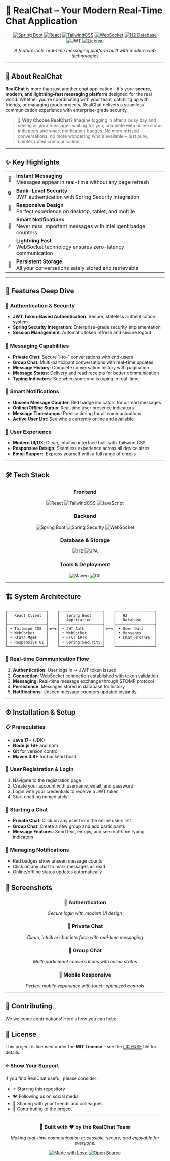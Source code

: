 # 💬 RealChat – Your Modern Real-Time Chat Application

<div align="center">

[![Spring Boot](https://img.shields.io/badge/SpringBoot-3.x-brightgreen?style=for-the-badge&logo=spring&logoColor=white)](https://spring.io/)
[![React](https://img.shields.io/badge/React-17-blue?style=for-the-badge&logo=react&logoColor=white)](https://reactjs.org/)
[![TailwindCSS](https://img.shields.io/badge/TailwindCSS-2.2.19-38B2AC?style=for-the-badge&logo=tailwindcss&logoColor=white)](https://tailwindcss.com/)
[![WebSocket](https://img.shields.io/badge/WebSocket-Enabled-orange?style=for-the-badge&logo=websocket&logoColor=white)]()
[![H2 Database](https://img.shields.io/badge/Database-H2-lightgrey?style=for-the-badge&logo=database&logoColor=white)]()
[![JWT](https://img.shields.io/badge/Auth-JWT-yellow?style=for-the-badge&logo=jsonwebtokens&logoColor=black)]()
[![License](https://img.shields.io/badge/License-MIT-green?style=for-the-badge&logo=opensource&logoColor=white)]()

*A feature-rich, real-time messaging platform built with modern web technologies*



</div>

---

## 🎯 About RealChat

**RealChat** is more than just another chat application – it's your **secure, modern, and lightning-fast messaging platform** designed for the real world. Whether you're coordinating with your team, catching up with friends, or managing group projects, RealChat delivers a seamless communication experience with enterprise-grade security.

> 🌟 **Why Choose RealChat?** Imagine logging in after a busy day and seeing all your messages waiting for you, complete with online status indicators and smart notification badges. No more missed conversations, no more wondering who's available – just pure, uninterrupted communication.

---

## ✨ Key Highlights

<table>
<tr>
<td>🚀</td>
<td><strong>Instant Messaging</strong><br/>Messages appear in real-time without any page refresh</td>
</tr>
<tr>
<td>🔒</td>
<td><strong>Bank-Level Security</strong><br/>JWT authentication with Spring Security integration</td>
</tr>
<tr>
<td>📱</td>
<td><strong>Responsive Design</strong><br/>Perfect experience on desktop, tablet, and mobile</td>
</tr>
<tr>
<td>🔔</td>
<td><strong>Smart Notifications</strong><br/>Never miss important messages with intelligent badge counters</td>
</tr>
<tr>
<td>⚡</td>
<td><strong>Lightning Fast</strong><br/>WebSocket technology ensures zero-latency communication</td>
</tr>
<tr>
<td>💾</td>
<td><strong>Persistent Storage</strong><br/>All your conversations safely stored and retrievable</td>
</tr>
</table>

---

## 🌟 Features Deep Dive

### 🔐 **Authentication & Security**
- **JWT Token-Based Authentication**: Secure, stateless authentication system
- **Spring Security Integration**: Enterprise-grade security implementation  
- **Session Management**: Automatic token refresh and secure logout

### 💬 **Messaging Capabilities**
- **Private Chat**: Secure 1-to-1 conversations with end-users
- **Group Chat**: Multi-participant conversations with real-time updates
- **Message History**: Complete conversation history with pagination
- **Message Status**: Delivery and read receipts for better communication
- **Typing Indicators**: See when someone is typing in real-time

### 🔔 **Smart Notifications**
- **Unseen Message Counter**: Red badge indicators for unread messages
- **Online/Offline Status**: Real-time user presence indicators
- **Message Timestamps**: Precise timing for all communications
- **Active User List**: See who's currently online and available

### 🎨 **User Experience**
- **Modern UI/UX**: Clean, intuitive interface built with Tailwind CSS
- **Responsive Design**: Seamless experience across all device sizes
- **Emoji Support**: Express yourself with a full range of emojis


---

## 🛠 Tech Stack

<div align="center">

### Frontend
![React](https://img.shields.io/badge/React-20232A?style=for-the-badge&logo=react&logoColor=61DAFB)
![TailwindCSS](https://img.shields.io/badge/Tailwind_CSS-38B2AC?style=for-the-badge&logo=tailwind-css&logoColor=white)
![JavaScript](https://img.shields.io/badge/JavaScript-F7DF1E?style=for-the-badge&logo=javascript&logoColor=black)

### Backend
![Spring Boot](https://img.shields.io/badge/Spring_Boot-F2F4F9?style=for-the-badge&logo=spring-boot)
![Spring Security](https://img.shields.io/badge/Spring_Security-6DB33F?style=for-the-badge&logo=Spring-Security&logoColor=white)
![WebSocket](https://img.shields.io/badge/WebSocket-010101?style=for-the-badge&logo=socketdotio&logoColor=white)

### Database & Storage
![H2](https://img.shields.io/badge/H2-31A8FF?style=for-the-badge&logo=h2&logoColor=white)
![JPA](https://img.shields.io/badge/JPA-59666C?style=for-the-badge&logo=hibernate&logoColor=white)

### Tools & Deployment
![Maven](https://img.shields.io/badge/Apache%20Maven-C71A36?style=for-the-badge&logo=Apache%20Maven&logoColor=white)
![Git](https://img.shields.io/badge/GIT-E44C30?style=for-the-badge&logo=git&logoColor=white)

</div>

---

## 🏗 System Architecture

```
┌─────────────────┐    ┌───────────────────┐    ┌─────────────────┐
│   React Client  │    │   Spring Boot     │    │   H2            │
│                 │    │   Application     │    │   Database      │
├─────────────────┤    ├───────────────────┤    ├─────────────────┤
│ • Tailwind CSS  │◄──►│ • JWT Auth        │◄──►│ • User Data     │
│ • WebSocket     │    │ • WebSocket       │    │ • Messages      │
│ • State Mgmt    │    │ • REST APIs       │    │ • Chat History  │
│ • Responsive UI │    │ • Spring Security │    │                 │
└─────────────────┘    └───────────────────┘    └─────────────────┘
```

### 🔄 **Real-time Communication Flow**
1. **Authentication**: User logs in → JWT token issued
2. **Connection**: WebSocket connection established with token validation
3. **Messaging**: Real-time message exchange through STOMP protocol
4. **Persistence**: Messages stored in database for history
5. **Notifications**: Unseen message counters updated instantly

---

## ⚙️ Installation & Setup

### 📋 Prerequisites
- **Java 17+** (JDK)
- **Node.js 16+** and npm
- **Git** for version control
- **Maven 3.8+** for backend build


### 👤 **User Registration & Login**
1. Navigate to the registration page
2. Create your account with username, email, and password
3. Login with your credentials to receive a JWT token
4. Start chatting immediately!

### 💬 **Starting a Chat**
- **Private Chat**: Click on any user from the online users list
- **Group Chat**: Create a new group and add participants
- **Message Features**: Send text, emojis, and see real-time typing indicators

### 🔔 **Managing Notifications**
- Red badges show unseen message counts
- Click on any chat to mark messages as read
- Online/offline status updates automatically

## 📸 Screenshots

<div align="center">

### 🔐 Authentication
*Secure login with modern UI design*

### 💬 Private Chat
*Clean, intuitive chat interface with real-time messaging*

### 👥 Group Chat
*Multi-participant conversations with online status*

### 📱 Mobile Responsive
*Perfect mobile experience with touch-optimized controls*

</div>

---

## 🤝 Contributing

We welcome contributions! Here's how you can help:


## 📄 License

This project is licensed under the **MIT License** - see the [LICENSE](LICENSE) file for details.

### ⭐ **Show Your Support**
If you find RealChat useful, please consider:
- ⭐ Starring this repository
- 🐦 Following us on social media
- 📢 Sharing with your friends and colleagues
- 💝 Contributing to the project

---

<div align="center">

### 🎉 **Built with ❤️ by the RealChat Team**

*Making real-time communication accessible, secure, and enjoyable for everyone.*

[![Made with Love](https://img.shields.io/badge/Made%20with-❤️-red?style=for-the-badge)]()
[![Open Source](https://img.shields.io/badge/Open%20Source-💚-green?style=for-the-badge)]()

</div>

